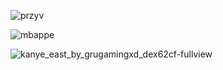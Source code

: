 
![przyv](https://github.com/user-attachments/assets/a9ae27b8-4651-40c1-981d-e6bc1956dffc)



![mbappe](https://github.com/user-attachments/assets/4fcfc9df-ba28-4ec2-924a-7b9f5a8de24e)

![kanye_east_by_grugamingxd_dex62cf-fullview](https://github.com/user-attachments/assets/6972d7d9-aa54-4391-b9a3-52eeeaa53b9f)
